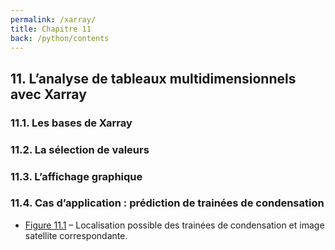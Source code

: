 ```yaml
---
permalink: /xarray/
title: Chapitre 11
back: /python/contents
---
```


## 11. L’analyse de tableaux multidimensionnels avec Xarray

### 11.1. Les bases de Xarray

### 11.2. La sélection de valeurs

### 11.3. L’affichage graphique

### 11.4. Cas d’application : prédiction de trainées de condensation

- [Figure 11.1](fig01) – Localisation possible des trainées de condensation et image satellite correspondante.
